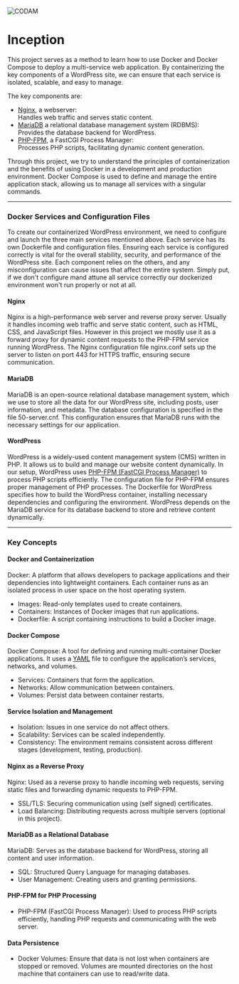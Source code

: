 <img src="https://i.imgur.com/HG66CCx.png?raw=true" alt="CODAM" style="max-width: 50%;">

# Inception

 This project serves as a method to learn how to use Docker and Docker Compose to deploy a multi-service web application. 
 By containerizing the key components of a WordPress site, we can ensure that each service is isolated, scalable, and easy to manage.    
 
 The key components are:

- [Nginx](https://nginx.org/en/docs/), a webserver:  
  Handles web traffic and serves static content.
- [MariaDB](https://mariadb.com/kb/en/documentation/) a relational database management system (RDBMS):  
  Provides the database backend for WordPress.
- [PHP-FPM](https://www.plesk.com/blog/various/php-fpm-the-future-of-php-handling/#:~:text=PHP%2DFPM%20is%20an%20efficient,in%20multi%2Duser%20PHP%20environments.), a FastCGI Process Manager:  
  Processes PHP scripts, facilitating dynamic content generation.

Through this project, we try to understand the principles of containerization and the benefits of using Docker in a development and production environment.
Docker Compose is used to define and manage the entire application stack, allowing us to manage all services with a singular commands.

---

### Docker Services and Configuration Files
To create our containerized WordPress environment, we need to configure and launch the three main services mentioned above. 
Each service has its own Dockerfile and configuration files. Ensuring each service is configured correctly is vital for the overall stability, security, and performance of the WordPress site.
Each component relies on the others, and any misconfiguration can cause issues that affect the entire system.
Simply put, if we don't configure mand attune all service correctly our dockerized environment won't run properly or not at all.

#### Nginx
Nginx is a high-performance web server and reverse proxy server.
Usually it handles incoming web traffic and serve static content, such as HTML, CSS, and JavaScript files.
However in this project we mostly use it as a forward proxy for dynamic content requests to the PHP-FPM service running WordPress.
The Nginx configuration file nginx.conf sets up the server to listen on port 443 for HTTPS traffic, ensuring secure communication.

#### MariaDB
MariaDB is an open-source relational database management system, which we use to store all the data for our WordPress site, including posts, user information, and metadata.
The database configuration is specified in the file 50-server.cnf. This configuration ensures that MariaDB runs with the necessary settings for our application.

#### WordPress
WordPress is a widely-used content management system (CMS) written in PHP. It allows us to build and manage our website content dynamically.
In our setup, WordPress uses [PHP-FPM (FastCGI Process Manager)](https://www.php.net/manual/en/install.fpm.php) to process PHP scripts efficiently.
The configuration file for PHP-FPM  ensures proper management of PHP processes.
The Dockerfile for WordPress specifies how to build the WordPress container, installing necessary dependencies and configuring the environment.
WordPress depends on the MariaDB service for its database backend to store and retrieve content dynamically.

---

### Key Concepts
#### Docker and Containerization
Docker: A platform that allows developers to package applications and their dependencies into lightweight containers. Each container runs as an isolated process in user space on the host operating system.
- Images: Read-only templates used to create containers.
- Containers: Instances of Docker images that run applications.
- Dockerfile: A script containing instructions to build a Docker image.
#### Docker Compose
Docker Compose: A tool for defining and running multi-container Docker applications. It uses a [YAML](https://www.redhat.com/en/topics/automation/what-is-yaml#:~:text=YAML%20is%20a%20human%2Dreadable,is%20for%20data%2C%20not%20documents.) file to configure the application’s services, networks, and volumes.
- Services: Containers that form the application.
- Networks: Allow communication between containers.
- Volumes: Persist data between container restarts.
#### Service Isolation and Management
- Isolation: Issues in one service do not affect others.
- Scalability: Services can be scaled independently.
- Consistency: The environment remains consistent across different stages (development, testing, production).
#### Nginx as a Reverse Proxy
Nginx: Used as a reverse proxy to handle incoming web requests, serving static files and forwarding dynamic requests to PHP-FPM.
- SSL/TLS: Securing communication using (self signed) certificates.
- Load Balancing: Distributing requests across multiple servers (optional in this project).
#### MariaDB as a Relational Database
MariaDB: Serves as the database backend for WordPress, storing all content and user information.
- SQL: Structured Query Language for managing databases.
- User Management: Creating users and granting permissions.
#### PHP-FPM for PHP Processing
- PHP-FPM (FastCGI Process Manager): Used to process PHP scripts efficiently, handling PHP requests and communicating with the web server.
#### Data Persistence
- Docker Volumes: Ensure that data is not lost when containers are stopped or removed. Volumes are mounted directories on the host machine that containers can use to read/write data.
